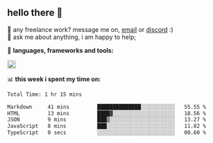 ## hello there 👋

💼 any freelance work? message me on, [email](mailto:pierok420@gmail.com) or [discord](https://discord.com/users/577571414186393661/) :)\
💬 ask me about anything, i am happy to help;

🌸 **languages, frameworks and tools:**  

<img height="20" src="https://simpleskill.icons.workers.dev/svg/?i=javascript,typescript,node.js,html5,css3,react,next.js,kotlin,npm,docker,mysql,redis,mongodb">

📊 **this week i spent my time on:**
<!--START_SECTION:waka-->

```txt
Total Time: 1 hr 15 mins

Markdown     41 mins         ██████████████░░░░░░░░░░░   55.55 %
HTML         13 mins         ████▓░░░░░░░░░░░░░░░░░░░░   18.56 %
JSON         9 mins          ███▒░░░░░░░░░░░░░░░░░░░░░   13.27 %
JavaScript   8 mins          ███░░░░░░░░░░░░░░░░░░░░░░   11.82 %
TypeScript   0 secs          ░░░░░░░░░░░░░░░░░░░░░░░░░   00.60 %
```

<!--END_SECTION:waka-->
